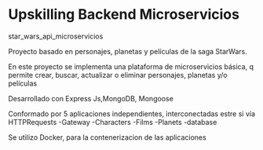 # Upskilling Backend Microservicios
star_wars_api_microservicios


Proyecto basado en personajes, planetas y películas 
de la saga StarWars.

En este proyecto se implementa una plataforma de microservicios básica, 
q permite crear, buscar, actualizar o eliminar personajes, planetas
y/o películas

Desarrollado con  Express Js,MongoDB, Mongoose

Conformado por 5 aplicaciones independientes,
interconectadas estre si vía HTTPRequests
-Gateway
-Characters
-Films
-Planets
-database

 Se utilizo Docker, para la contenerizacion de las
 aplicaciones
